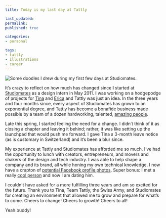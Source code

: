 ```yaml
---
title: Today is my last day at Tattly

last_updated: 
permalink: 
published: true

categories:
- personal

tags:
- tattly
- illustrations
- career
---
```


![Some doodles I drew during my first few days at Studiomates.](/assets/images/2014-09-14-doodles.jpg)

It’s crazy to reflect on how much has changed since I started at [Studiomates](http://studiomates.com) as a design intern in May 2011. I was working on a hodgepodge of projects for [Tina](http://swiss-miss.com) and [Erica](http://energy7.com) and Tattly was just an idea. In the three years and four months since, every aspect of Studiomates has grown to an exponential degree, and [Tattly](http://tattly.com) has become a bonafide business made possible by a team of a dozen hardworking, talented, [amazing people](http://tattly.com/about#team). 

Late this spring, I started feeling the need for a change. I didn’t think of it as closing a chapter and leaving it behind; rather, it was like setting up the launchpad that would push me forward. I gave Tina a 3-month leave notice (as is customary in Switzerland) and it’s been a blur since.

My experience at Tattly and Studiomates has afforded me so much. I’ve had the opportunity to lunch with creators, entrepreneurs, and movers and shakers of the design and tech industry. I was able to help shape a company and its brand, all while honing my own technical knowledge. I now have a crapton of [potential Facebook profile photos](https://www.flickr.com/search/?q=tattly%20%22model%3A%20yoko%22). Super bonus: I met a really [cool person](http://kiwimonk.com) and now I am dating him. 

I couldn’t have asked for a more fulfilling three years and am so excited for the future. Thank you to Tina, Team Tattly, the Swiss Army, and Studiomates for creating an environment that allowed me to grow and prepare for what’s to come. Cheers to change! Cheers to growth! Cheers to all!

Yeah buddy!
